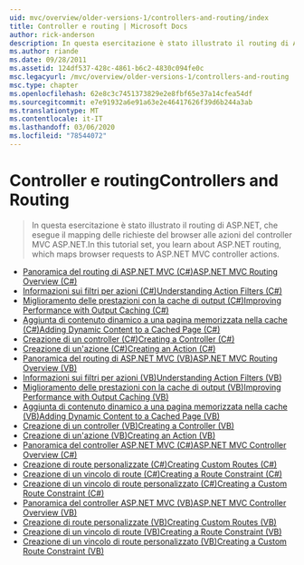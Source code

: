 ```yaml
---
uid: mvc/overview/older-versions-1/controllers-and-routing/index
title: Controller e routing | Microsoft Docs
author: rick-anderson
description: In questa esercitazione è stato illustrato il routing di ASP.NET, che esegue il mapping delle richieste del browser alle azioni del controller MVC ASP.NET.
ms.author: riande
ms.date: 09/28/2011
ms.assetid: 124df537-428c-4861-b6c2-4830c094fe0c
msc.legacyurl: /mvc/overview/older-versions-1/controllers-and-routing
msc.type: chapter
ms.openlocfilehash: 62e8c3c7451373829e2e8fbf65e37a14cfea54df
ms.sourcegitcommit: e7e91932a6e91a63e2e46417626f39d6b244a3ab
ms.translationtype: MT
ms.contentlocale: it-IT
ms.lasthandoff: 03/06/2020
ms.locfileid: "78544072"
---
```

# <a name="controllers-and-routing"></a><span data-ttu-id="0b59e-103">Controller e routing</span><span class="sxs-lookup"><span data-stu-id="0b59e-103">Controllers and Routing</span></span>

> <span data-ttu-id="0b59e-104">In questa esercitazione è stato illustrato il routing di ASP.NET, che esegue il mapping delle richieste del browser alle azioni del controller MVC ASP.NET.</span><span class="sxs-lookup"><span data-stu-id="0b59e-104">In this tutorial set, you learn about ASP.NET routing, which maps browser requests to ASP.NET MVC controller actions.</span></span>

- [<span data-ttu-id="0b59e-105">Panoramica del routing di ASP.NET MVC (C#)</span><span class="sxs-lookup"><span data-stu-id="0b59e-105">ASP.NET MVC Routing Overview (C#)</span></span>](asp-net-mvc-routing-overview-cs.md)
- [<span data-ttu-id="0b59e-106">Informazioni sui filtri per azioni (C#)</span><span class="sxs-lookup"><span data-stu-id="0b59e-106">Understanding Action Filters (C#)</span></span>](understanding-action-filters-cs.md)
- [<span data-ttu-id="0b59e-107">Miglioramento delle prestazioni con la cache di output (C#)</span><span class="sxs-lookup"><span data-stu-id="0b59e-107">Improving Performance with Output Caching (C#)</span></span>](improving-performance-with-output-caching-cs.md)
- [<span data-ttu-id="0b59e-108">Aggiunta di contenuto dinamico a una pagina memorizzata nella cache (C#)</span><span class="sxs-lookup"><span data-stu-id="0b59e-108">Adding Dynamic Content to a Cached Page (C#)</span></span>](adding-dynamic-content-to-a-cached-page-cs.md)
- [<span data-ttu-id="0b59e-109">Creazione di un controller (C#)</span><span class="sxs-lookup"><span data-stu-id="0b59e-109">Creating a Controller (C#)</span></span>](creating-a-controller-cs.md)
- [<span data-ttu-id="0b59e-110">Creazione di un'azione (C#)</span><span class="sxs-lookup"><span data-stu-id="0b59e-110">Creating an Action (C#)</span></span>](creating-an-action-cs.md)
- [<span data-ttu-id="0b59e-111">Panoramica del routing di ASP.NET MVC (VB)</span><span class="sxs-lookup"><span data-stu-id="0b59e-111">ASP.NET MVC Routing Overview (VB)</span></span>](asp-net-mvc-routing-overview-vb.md)
- [<span data-ttu-id="0b59e-112">Informazioni sui filtri per azioni (VB)</span><span class="sxs-lookup"><span data-stu-id="0b59e-112">Understanding Action Filters (VB)</span></span>](understanding-action-filters-vb.md)
- [<span data-ttu-id="0b59e-113">Miglioramento delle prestazioni con la cache di output (VB)</span><span class="sxs-lookup"><span data-stu-id="0b59e-113">Improving Performance with Output Caching (VB)</span></span>](improving-performance-with-output-caching-vb.md)
- [<span data-ttu-id="0b59e-114">Aggiunta di contenuto dinamico a una pagina memorizzata nella cache (VB)</span><span class="sxs-lookup"><span data-stu-id="0b59e-114">Adding Dynamic Content to a Cached Page (VB)</span></span>](adding-dynamic-content-to-a-cached-page-vb.md)
- [<span data-ttu-id="0b59e-115">Creazione di un controller (VB)</span><span class="sxs-lookup"><span data-stu-id="0b59e-115">Creating a Controller (VB)</span></span>](creating-a-controller-vb.md)
- [<span data-ttu-id="0b59e-116">Creazione di un'azione (VB)</span><span class="sxs-lookup"><span data-stu-id="0b59e-116">Creating an Action (VB)</span></span>](creating-an-action-vb.md)
- [<span data-ttu-id="0b59e-117">Panoramica del controller ASP.NET MVC (C#)</span><span class="sxs-lookup"><span data-stu-id="0b59e-117">ASP.NET MVC Controller Overview (C#)</span></span>](aspnet-mvc-controllers-overview-cs.md)
- [<span data-ttu-id="0b59e-118">Creazione di route personalizzate (C#)</span><span class="sxs-lookup"><span data-stu-id="0b59e-118">Creating Custom Routes (C#)</span></span>](creating-custom-routes-cs.md)
- [<span data-ttu-id="0b59e-119">Creazione di un vincolo di route (C#)</span><span class="sxs-lookup"><span data-stu-id="0b59e-119">Creating a Route Constraint (C#)</span></span>](creating-a-route-constraint-cs.md)
- [<span data-ttu-id="0b59e-120">Creazione di un vincolo di route personalizzato (C#)</span><span class="sxs-lookup"><span data-stu-id="0b59e-120">Creating a Custom Route Constraint (C#)</span></span>](creating-a-custom-route-constraint-cs.md)
- [<span data-ttu-id="0b59e-121">Panoramica del controller ASP.NET MVC (VB)</span><span class="sxs-lookup"><span data-stu-id="0b59e-121">ASP.NET MVC Controller Overview (VB)</span></span>](asp-net-mvc-controller-overview-vb.md)
- [<span data-ttu-id="0b59e-122">Creazione di route personalizzate (VB)</span><span class="sxs-lookup"><span data-stu-id="0b59e-122">Creating Custom Routes (VB)</span></span>](creating-custom-routes-vb.md)
- [<span data-ttu-id="0b59e-123">Creazione di un vincolo di route (VB)</span><span class="sxs-lookup"><span data-stu-id="0b59e-123">Creating a Route Constraint (VB)</span></span>](creating-a-route-constraint-vb.md)
- [<span data-ttu-id="0b59e-124">Creazione di un vincolo di route personalizzato (VB)</span><span class="sxs-lookup"><span data-stu-id="0b59e-124">Creating a Custom Route Constraint (VB)</span></span>](creating-a-custom-route-constraint-vb.md)
